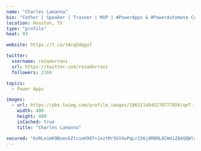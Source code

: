 ```yaml
---
name: "Charles Lamanna"
bio: "Father | Speaker | Trainer | MVP | #PowerApps & #PowerAutomate Community Super User | YouTuber Right-pointing triangle http://youtube.com/c/rezadorrani | Learn - Share - Clockwise rightwards and leftwards open circle arrows"
location: Houston, TX
type: "profile"
heat: 93

website: https://t.co/tAcqSdqguf

twitter:
  username: rezadorrani
  url: https://twitter.com/rezadorrani
  followers: 2169

topics:
  - Power Apps

images:
  - url: https://pbs.twimg.com/profile_images/1063114045270777856/qeT-jpWr_400x400.jpg
    width: 400
    height: 400
    isCached: true
    title: "Charles Lamanna"

secured: "6zRLeimK9BxmskZtcuoK9O7+JxztMr5GY4uPqLr256j0M8NL8CWdiZAXQQWlaXo7I4je3So1jLHHaTt/sjxfijl8LyM9BJ7vd7hrud6PlsgvnuQt5sGEdWr4lAXqwIZ+7YoHt45ff5A5WAYjPMCAbGO1/AL+c9Ek/M5kedKgIWgCUnuBX36BiClZy52WFu2+Eb5BB4OY0uVMPYKNWqa4GcDvtOCqOQvI5gbGpBFWY8QClTwv+5rlUdyT4dObAjaSkWfk6MFpUc8386wN5Da2VJg33CcZ6zjuY5YdbadyzemdrnI3WlIHBVyVQVky+OOjtywBGi3K1wvjHUN3ZYVuOYoY8fuNo1c3P1mVO46SdbffWkerlrfIIiqX/gSgsRqHAWYMW8YLMjWp1kkfh05NkgMRpWtob/WTdDexNalum7A=;TvzxAdtW3JzEcfZJf9KPGw=="
---
```


